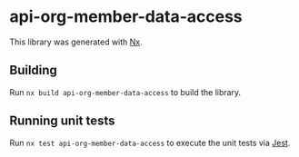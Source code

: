 # api-org-member-data-access

This library was generated with [Nx](https://nx.dev).

## Building

Run `nx build api-org-member-data-access` to build the library.

## Running unit tests

Run `nx test api-org-member-data-access` to execute the unit tests via [Jest](https://jestjs.io).
